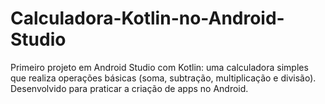 # Calculadora-Kotlin-no-Android-Studio
Primeiro projeto em Android Studio com Kotlin: uma calculadora simples que realiza operações básicas (soma, subtração, multiplicação e divisão). Desenvolvido para praticar a criação de apps no Android.
